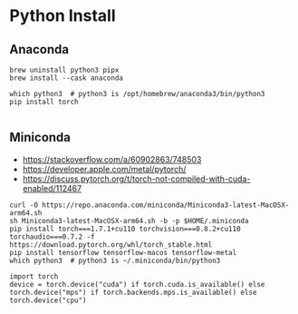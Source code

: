 # Python Install

## Anaconda
```
brew uninstall python3 pipx
brew install --cask anaconda

which python3  # python3 is /opt/homebrew/anaconda3/bin/python3
pip install torch
  
```

## Miniconda
- https://stackoverflow.com/a/60902863/748503
- https://developer.apple.com/metal/pytorch/
- https://discuss.pytorch.org/t/torch-not-compiled-with-cuda-enabled/112467
```
curl -O https://repo.anaconda.com/miniconda/Miniconda3-latest-MacOSX-arm64.sh
sh Miniconda3-latest-MacOSX-arm64.sh -b -p $HOME/.miniconda
pip install torch===1.7.1+cu110 torchvision===0.8.2+cu110 torchaudio===0.7.2 -f https://download.pytorch.org/whl/torch_stable.html
pip install tensorflow tensorflow-macos tensorflow-metal
which python3  # python3 is ~/.miniconda/bin/python3
```
```
import torch
device = torch.device("cuda") if torch.cuda.is_available() else torch.device("mps") if torch.backends.mps.is_available() else torch.device("cpu")
```